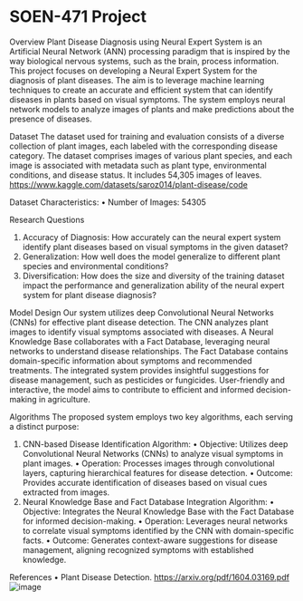 # SOEN-471 Project
Overview
Plant Disease Diagnosis using Neural Expert System is an Artificial Neural Network (ANN) processing paradigm that is inspired by the way biological nervous systems, such as the brain, process information. This project focuses on developing a Neural Expert System for the diagnosis of plant diseases. The aim is to leverage machine learning techniques to create an accurate and efficient system that can identify diseases in plants based on visual symptoms. The system employs neural network models to analyze images of plants and make predictions about the presence of diseases.

Dataset
The dataset used for training and evaluation consists of a diverse collection of plant images, each labeled with the corresponding disease category. The dataset comprises images of various plant species, and each image is associated with metadata such as plant type, environmental conditions, and disease status. It includes 54,305 images of leaves. 
https://www.kaggle.com/datasets/saroz014/plant-disease/code


Dataset Characteristics:
•	Number of Images: 54305 

Research Questions
1.	Accuracy of Diagnosis: How accurately can the neural expert system identify plant diseases based on visual symptoms in the given dataset?
2.	Generalization: How well does the model generalize to different plant species and environmental conditions?
3.	Diversification: How does the size and diversity of the training dataset impact the performance and generalization ability of the neural expert system for plant disease diagnosis?

Model Design
Our system utilizes deep Convolutional Neural Networks (CNNs) for effective plant disease detection. The CNN analyzes plant images to identify visual symptoms associated with diseases. A Neural Knowledge Base collaborates with a Fact Database, leveraging neural networks to understand disease relationships. The Fact Database contains domain-specific information about symptoms and recommended treatments. The integrated system provides insightful suggestions for disease management, such as pesticides or fungicides. User-friendly and interactive, the model aims to contribute to efficient and informed decision-making in agriculture.

Algorithms
The proposed system employs two key algorithms, each serving a distinct purpose:
1.	CNN-based Disease Identification Algorithm:
•	Objective: Utilizes deep Convolutional Neural Networks (CNNs) to analyze visual symptoms in plant images.
•	Operation: Processes images through convolutional layers, capturing hierarchical features for disease detection.
•	Outcome: Provides accurate identification of diseases based on visual cues extracted from images.
2.	Neural Knowledge Base and Fact Database Integration Algorithm:
•	Objective: Integrates the Neural Knowledge Base with the Fact Database for informed decision-making.
•	Operation: Leverages neural networks to correlate visual symptoms identified by the CNN with domain-specific facts.
•	Outcome: Generates context-aware suggestions for disease management, aligning recognized symptoms with established knowledge.


References
•	Plant Disease Detection. https://arxiv.org/pdf/1604.03169.pdf 
![image](https://github.com/Priyanshu2726/SOEN-471-Project/assets/106572510/09ce87fa-d976-400a-87bb-35f57d8f6933)
